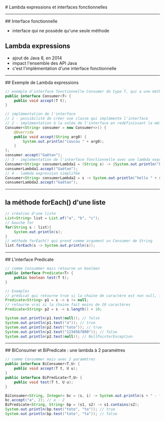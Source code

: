 # Lambda expressions et interfaces fonctionnelles

----

## Interface fonctionnelle

- interface qui ne possède qu'une seule méthode

## Lambda expressions

- ajout de Java 8, en 2014
- impact l'ensemble des API Java
- c'est l'implémentation d'une interface fonctionnelle

----

## Exemple de Lambda expressions

```java
// exemple d'interface fonctionnelle Consumer de type T, qui a une méthode accept qui prend un objet de type T en paramètre qui le consomme et ne retourne rien
public interface Consumer<T> {
    public void accept(T t);
}

// implémentation de l'interface
// 1 - possibilité de créer une classe qui implémente l'interface
// 2 - implémentation à la volée de l'interface en redéfinissant la méthode
Consumer<String> consumer = new Consumer<>() {
    @Override
    public void accept(String arg0) {
        System.out.println("coucou " + arg0);
    }
};
consumer.accept("Gaëtan");
// 3 - implémentation de l'interface fonctionnelle avec une lambda expression
Consumer<String> consumerLambda1 = (String s) -> {System.out.println("bonjour " + s);};
consumerLambda1.accept("Gaëtan");
// 4 - lambda expression simplifée
Consumer<String> consumerLambda2 = s -> System.out.println("hello " + s);
consumerLambda2.accept("Gaëtan");
```

----

## la méthode forEach() d'une liste

```java
// création d'une liste
List<String> list = List.of("a", "b", "c");
// bouche for
for(String s : list){
    System.out.println(s);
}
// méthode forEach() qui prend comme argument un Consumer de String
list.forEach(s -> System.out.println(s));
```

----

## L'interface Predicate<T>

```java
// comme Consummer mais retourne un booléen
public interface Predicate<T> {
    public boolean test(T t);
}

// Exemples
// prédicat qui retourne true si la chaine de caractère est non null, false sinon
Predicate<String> p1 = s -> s != null;
// retourne vrai si la chaine fait moins de 10 caractères
Predicate<String> p2 = s -> s.length() < 10;

System.out.println(p1.test(null)); // false
System.out.println(p1.test("a")); // true
System.out.println(p2.test("toto")); // true
System.out.println(p2.test("1234567890")); // false
System.out.println(p2.test(null)); // NullPointerException
```

----

## BiConsumer et BiPredicate : une lambda à 2 paramètres

```java
// comme Consummer mais avec 2 paramètres
public interface BiConsumer<T,U> {
    public void accept(T t, U u);
}
public interface BiPredicate<T,U> {
    public void test(T t, U u);
}

BiConsumer<String, Integer> bc = (s, i) -> System.out.println(s + " - " + i);
bc.accept("a", 2); // a - 2
BiPredicate<String, String> bp = (s1, s2) -> s1.contains(s2);
System.out.println(bp.test("toto", "to")); // true
System.out.println(bp.test("toto", "ta")); // false
```